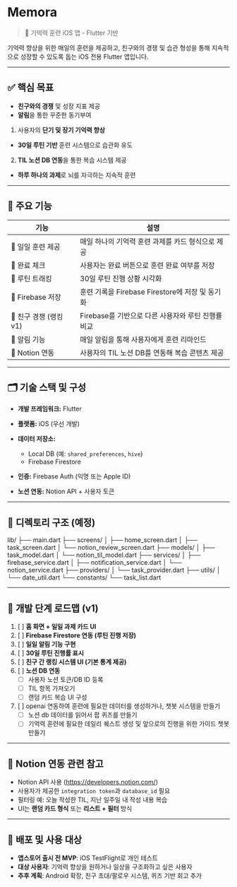 # Memora

> 🧠 기억력 훈련 iOS 앱 - Flutter 기반

기억력 향상을 위한 매일의 훈련을 제공하고, 친구와의 경쟁 및 습관 형성을 통해 지속적으로 성장할 수 있도록 돕는 iOS 전용 Flutter 앱입니다.

---

## ✅ 핵심 목표
- **친구와의 경쟁** 및 성장 지표 제공
- **알림**을 통한 꾸준한 동기부여

1. 사용자의 **단기 및 장기 기억력 향상**
- **30일 루틴 기반** 훈련 시스템으로 습관화 유도

2. **TIL 노션 DB 연동**을 통한 복습 시스템 제공
- **하루 하나의 과제**로 뇌를 자극하는 지속적 훈련

---

## 🧩 주요 기능

| 기능 | 설명 |
|------|------|
| 🔹 일일 훈련 제공 | 매일 하나의 기억력 훈련 과제를 카드 형식으로 제공 |
| 🔹 완료 체크 | 사용자는 완료 버튼으로 훈련 완료 여부를 저장 |
| 🔹 루틴 트래킹 | 30일 루틴 진행 상황 시각화 |
| 🔹 Firebase 저장 | 훈련 기록을 Firebase Firestore에 저장 및 동기화 |
| 🔹 친구 경쟁 (랭킹 v1) | Firebase를 기반으로 다른 사용자와 루틴 진행률 비교 |
| 🔹 알림 기능 | 매일 알림을 통해 사용자에게 훈련 리마인드 |
| 🔹 Notion 연동 | 사용자의 TIL 노션 DB를 연동해 복습 콘텐츠 제공 |

---

## 🗂️ 기술 스택 및 구성

- **개발 프레임워크:** Flutter
- **플랫폼:** iOS (우선 개발)
- **데이터 저장소:**
  - Local DB (예: `shared_preferences`, `hive`)
  - Firebase Firestore

- **인증:** Firebase Auth (익명 또는 Apple ID)
- **노션 연동:** Notion API + 사용자 토큰

---

## 🧱 디렉토리 구조 (예정)

lib/
├── main.dart
├── screens/
│   ├── home_screen.dart
│   ├── task_screen.dart
│   └── notion_review_screen.dart
├── models/
│   ├── task_model.dart
│   └── notion_til_model.dart
├── services/
│   ├── firebase_service.dart
│   ├── notification_service.dart
│   └── notion_service.dart
├── providers/
│   └── task_provider.dart
├── utils/
│   └── date_util.dart
└── constants/
└── task_list.dart

---

## 🚧 개발 단계 로드맵 (v1)

1. [ ] **홈 화면 + 일일 과제 카드 UI**
2. [ ] **Firebase Firestore 연동 (루틴 진행 저장)**
3. [ ] **일일 알림 기능 구현**
4. [ ] **30일 루틴 진행률 표시**
5. [ ] **친구 간 랭킹 시스템 UI (기본 통계 제공)**
6. [ ] **노션 DB 연동**
   - [ ] 사용자 노션 토큰/DB ID 등록
   - [ ] TIL 항목 가져오기
   - [ ] 랜덤 카드 복습 UI 구성
7. [ ] openai 연동하여 훈련에 필요한 데이터를 생성하거나, 챗봇 시스템을 만들기
    - [ ] 노션 db 데이터를 읽어서 팝 퀴즈를 만들기
    - [ ] 기억력 훈련에 필요한 데일리 퀘스트 생성 및 앞으로의 진행을 위한 가이드 챗봇 만들기
---

## 📌 Notion 연동 관련 참고

- Notion API 사용 (https://developers.notion.com/)
- 사용자가 제공한 `integration token`과 `database_id` 필요
- 필터링 예: 오늘 작성한 TIL, 지난 일주일 내 작성 내용 복습
- UI는 **랜덤 카드 형식** 또는 **리스트 + 필터** 방식

---

## 📱 배포 및 사용 대상

- **앱스토어 출시 전 MVP**: iOS TestFlight로 개인 테스트
- **대상 사용자**: 기억력 향상을 원하거나 일상을 구조화하고 싶은 사용자
- **추후 계획**: Android 확장, 친구 초대/팔로우 시스템, 퀴즈 기반 회고 추가

